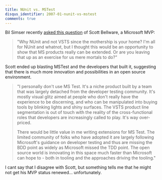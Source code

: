 ```yaml
---
title: NUnit vs. MSTest
disqus_identifier: 2007-01-nunit-vs-mstest
comments: true
---
```


Bil Simser recently [asked this question][1] of Scott Bellware, a Microsoft MVP:

>"Why NUnit and not VSTS since the mothership is your home? I'm all for NUnit and whatnot, but I thought this would be an opportunity to show that MS products really can be extended. Or are you leaving that up as an exercise for us mere mortals to do?"

Scott ended up blasting MSTest and the developers that built it, suggesting that there is much more innovation and possibilities in an open source environment.

>"I personally don't use MS Test.  It's a niche product built by a team that was largely detached from the developer testing community.  It's mostly visual glitz aimed at people who don't really have the experience to be discerning, and who can be manipulated into buying tools by blinking lights and shiny surfaces.  The VSTS product line segmentation is out of touch with the reality of the cross-functional roles that developers are increasingly called to play.  It's way over-priced.
>
>There would be little value in me writing extensions for MS Test.  The limited community of folks who have adopted it are largely following Microsoft's guidance on developer testing and thus are missing the BDD point as widely as Microsoft missed the TDD point.  The open source world is innovating in this space much faster than Microsoft can hope to - both in tooling and the approaches driving the tooling."

I cant say that I disagree with Scott, but something tells me that he might not get his MVP status renewed... unfortunately.

[1]:http://codebetter.com/blogs/scott.bellware/archive/2006/12/18/156436.aspx#comments
